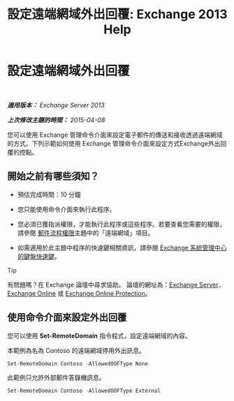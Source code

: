 ﻿---
title: '設定遠端網域外出回覆: Exchange 2013 Help'
TOCTitle: 設定遠端網域外出回覆
ms:assetid: 0c1e56be-7a29-4294-9762-600f9f788741
ms:mtpsurl: https://technet.microsoft.com/zh-tw/library/JJ657713(v=EXCHG.150)
ms:contentKeyID: 50472538
ms.date: 05/21/2018
mtps_version: v=EXCHG.150
ms.translationtype: MT
---

# 設定遠端網域外出回覆

 

_**適用版本：** Exchange Server 2013_

_**上次修改主題的時間：** 2015-04-08_

您可以使用 Exchange 管理命令介面來設定電子郵件的傳送和接收透過遠端網域的方式。下列示範如何使用 Exchange 管理命令介面來設定方式Exchange外出回覆的控點。

## 開始之前有哪些須知？

  - 預估完成時間：10 分鐘

  - 您只能使用命令介面來執行此程序。

  - 您必須已獲指派權限，才能執行此程序或這些程序。若要查看您需要的權限，請參閱 [郵件流程權限](mail-flow-permissions-exchange-2013-help.md)主題中的「遠端網域」項目。

  - 如需適用於此主題中程序的快速鍵相關資訊，請參閱 [Exchange 系統管理中心的鍵盤快速鍵](keyboard-shortcuts-in-the-exchange-admin-center-exchange-online-protection-help.md)。


> [!TIP]  
> 有問題嗎？在 Exchange 論壇中尋求協助。 論壇的網址為：<a href="https://go.microsoft.com/fwlink/p/?linkid=60612">Exchange Server</a>、 <a href="https://go.microsoft.com/fwlink/p/?linkid=267542">Exchange Online</a> 或 <a href="https://go.microsoft.com/fwlink/p/?linkid=285351">Exchange Online Protection</a>。




## 使用命令介面來設定外出回覆

您可以使用 **Set-RemoteDomain** 指令程式，設定遠端網域的內容。

本範例為名為 Contoso 的遠端網域停用外出訊息。

```powershell
Set-RemoteDomain Contoso -AllowedOOFType None
```

此範例只允許外部郵件答錄機訊息。

```powershell
Set-RemoteDomain Contoso -AllowedOOFType External
```

